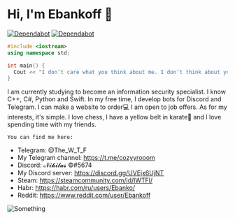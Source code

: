 # Hi, I'm Ebankoff 🖖 

[![Dependabot](https://badgen.net/badge/telegram/telegram/yellow?icon=telegram&label)](https://t.me/cozyyrooom) [![Dependabot](https://badgen.net/badge/discord/discord/yellow?icon=discord&label)](https://discord.gg/UVEjx6UjNT)

```C++
#include <iostream>
using namespace std;

int main() {
  Cout << "I don’t care what you think about me. I don’t think about you at all";
}
```

I am currently studying to become an information security specialist. 
I know C++, C#, Python and Swift. In my free time, I develop bots for Discord and Telegram. I can make a website to order💻
I am open to job offers.
As for my interests, it's simple. I love chess, I have a yellow belt in karate🥋 and I love spending time with my friends.

`You can find me here:`
* Telegram: @The_W_T_F
* My Telegram channel: https://t.me/cozyyrooom
* Discord: 𝓝𝓲𝓱𝓲𝓵𝓾𝓼 ©#5674
* My Discord server: https://discord.gg/UVEjx6UjNT 
* Steam: https://steamcommunity.com/id/lWTFl/
* Habr: https://habr.com/ru/users/Ebanko/
* Reddit: https://www.reddit.com/user/Ebankoff

![Something](https://media.giphy.com/media/lJNoBCvQYp7nq/giphy.gif)
